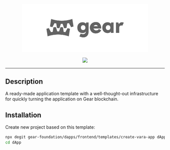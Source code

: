 <p align="center">
  <a href="https://gear-tech.io">
    <img src="https://github.com/gear-tech/gear/blob/master/images/logo-grey.png" width="400" alt="GEAR">
  </a>
</p>
<p align=center>
    <a href="https://github.com/gear-tech/gear-js/blob/master/LICENSE"><img src="https://img.shields.io/badge/License-GPL%203.0-success"></a>
</p>
<hr>

## Description

A ready-made application template with a well-thought-out infrastructure for quickly turning the application on Gear blockchain.

## Installation

Create new project based on this template:

```sh
npx degit gear-foundation/dapps/frontend/templates/create-vara-app dApp
cd dApp
```
